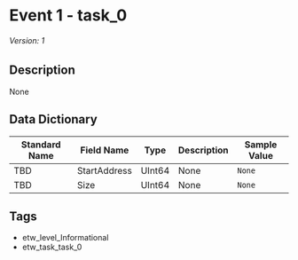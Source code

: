 # Event 1 - task_0
###### Version: 1

## Description
None

## Data Dictionary
|Standard Name|Field Name|Type|Description|Sample Value|
|---|---|---|---|---|
|TBD|StartAddress|UInt64|None|`None`|
|TBD|Size|UInt64|None|`None`|

## Tags
* etw_level_Informational
* etw_task_task_0